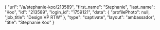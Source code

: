 {
    "url": "\/a\/stephanie-koo\/213589",
    "first_name": "Stephanie",
    "last_name": "Koo",
    "id": "213589",
    "login_id": "1759121",
    "data": {
        "profilePhoto": null,
        "job_title": "Design VP RTW"
    },
    "type": "captivate",
    "layout": "ambassador",
    "title": "Stephanie Koo"
}